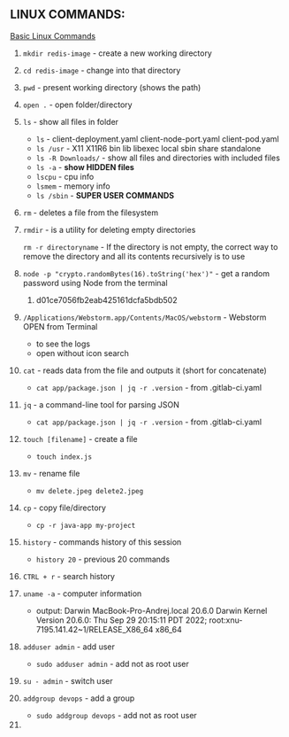## LINUX COMMANDS:
[Basic Linux Commands](https://techworld-with-nana.teachable.com/courses/devops-bootcamp/lectures/32580253)

1. `mkdir redis-image` - create a new working directory

2. `cd redis-image` - change into that directory

3. `pwd` - present working directory (shows the path)

4. `open .` - open folder/directory 

5. `ls` - show all files in folder

   * `ls` - client-deployment.yaml	client-node-port.yaml	client-pod.yaml
   * `ls /usr` - X11		X11R6		bin		lib		libexec		local		sbin		share		standalone
   * `ls -R Downloads/` - show all files and directories with included files
   * `ls -a` - **show HIDDEN files**
   * `lscpu` - cpu info
   * `lsmem` - memory info
   * `ls /sbin` - **SUPER USER COMMANDS**

6. `rm` - deletes a file from the filesystem

7. `rmdir` - is a utility for deleting empty directories

   `rm -r directoryname` - If the directory is not empty, the correct way to remove the directory and all its contents recursively is to use

8. `node -p "crypto.randomBytes(16).toString('hex')"` - get a random password using Node from the terminal
   1. d01ce7056fb2eab425161dcfa5bdb502

9. `/Applications/Webstorm.app/Contents/MacOS/webstorm` - Webstorm OPEN from Terminal
   * to see the logs
   * open without icon search

10. `cat` - reads data from the file and outputs it (short for concatenate)
    * `cat app/package.json | jq -r .version` - from .gitlab-ci.yaml

11. `jq` - a command-line tool for parsing JSON
    * `cat app/package.json | jq -r .version` - from .gitlab-ci.yaml

12. `touch [filename]` - create a file
    * `touch index.js`

13. `mv` - rename file
    * `mv delete.jpeg delete2.jpeg`

14. `cp` - copy file/directory
    * `cp -r java-app my-project`

15. `history` - commands history of this session
    * `history 20` - previous 20 commands

16. `CTRL + r` - search history

17. `uname -a` - computer information
    * output: Darwin MacBook-Pro-Andrej.local 20.6.0 Darwin Kernel Version 20.6.0: Thu Sep 29 20:15:11 PDT 2022; root:xnu-7195.141.42~1/RELEASE_X86_64 x86_64

18. `adduser admin` - add user
    * `sudo adduser admin` - add not as root user

19. `su - admin` - switch user

20. `addgroup devops` - add a group
    * `sudo addgroup devops` - add not as root user

21. 